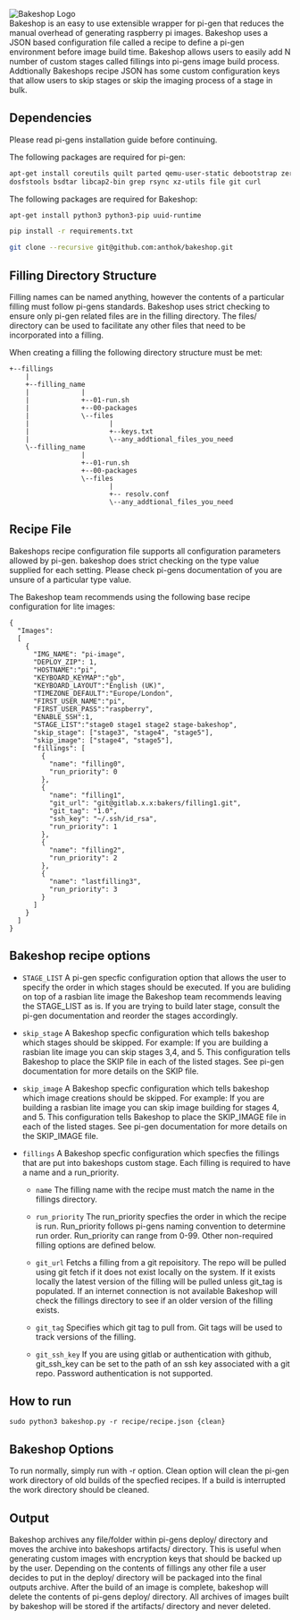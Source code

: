 ![Bakeshop Logo](https://i.imgur.com/dIB8opo.png)  
Bakeshop is an easy to use extensible wrapper for pi-gen that reduces the manual
overhead of generating raspberry pi images. Bakeshop uses a JSON based
configuration file called a recipe to define a pi-gen environment before image
build time. Bakeshop allows users to easily add N number of custom stages called
fillings into pi-gens image build process. Addtionally Bakeshops recipe JSON
has some custom configuration keys that allow users to skip stages or skip the
imaging process of a stage in bulk.

## Dependencies
Please read pi-gens installation guide before continuing. 

The following packages are required for pi-gen:
```bash
apt-get install coreutils quilt parted qemu-user-static debootstrap zerofree zip \
dosfstools bsdtar libcap2-bin grep rsync xz-utils file git curl
```

The following packages are required for Bakeshop:
```bash
apt-get install python3 python3-pip uuid-runtime
```
```bash
pip install -r requirements.txt
```
```bash
git clone --recursive git@github.com:anthok/bakeshop.git 
```

## Filling Directory Structure
Filling names can be named anything, however the contents of a particular
filling must follow pi-gens standards. Bakeshop uses strict checking to ensure 
only pi-gen related files are in the filling directory. The files/ directory can be used
to facilitate any other files that need to be incorporated into a filling.

When creating a filling the following directory structure must be met:
```
+--fillings
    |
    +--filling_name
    |             |
    |             +--01-run.sh
    |             +--00-packages
    |             \--files
    |                    |
    |                    +--keys.txt
    |                    \--any_addtional_files_you_need
    \--filling_name
                  |
                  +--01-run.sh
                  +--00-packages
                  \--files
                         |
                         +-- resolv.conf
                         \--any_addtional_files_you_need
```                
                

## Recipe File
Bakeshops recipe configuration file supports all configuration parameters
allowed by pi-gen. bakeshop does strict checking on the type value supplied for
each setting.  Please check pi-gens documentation of you are unsure of a particular
type value.

The Bakeshop team recommends using the following base recipe configuration for
lite images:
```
{
  "Images":
  [
    {
      "IMG_NAME": "pi-image",
      "DEPLOY_ZIP": 1,
      "HOSTNAME":"pi",
      "KEYBOARD_KEYMAP":"gb",
      "KEYBOARD_LAYOUT":"English (UK)",
      "TIMEZONE_DEFAULT":"Europe/London",
      "FIRST_USER_NAME":"pi",
      "FIRST_USER_PASS":"raspberry",
      "ENABLE_SSH":1,
      "STAGE_LIST":"stage0 stage1 stage2 stage-bakeshop",
      "skip_stage": ["stage3", "stage4", "stage5"],
      "skip_image": ["stage4", "stage5"],
      "fillings": [
        {
          "name": "filling0",
          "run_priority": 0
        },
        {
          "name": "filling1",
          "git_url": "git@gitlab.x.x:bakers/filling1.git",
          "git_tag": "1.0",
          "ssh_key": "~/.ssh/id_rsa",
          "run_priority": 1
        },
        {
          "name": "filling2",
          "run_priority": 2
        },
        {
          "name": "lastfilling3",
          "run_priority": 3
        }
      ]
    }
  ]
}
```

## Bakeshop recipe options
* `STAGE_LIST` 
A pi-gen specfic configuration option that allows the user to
specify the order in which stages should be executed. If you are buliding on
top of a rasbian lite image the Bakeshop team recommends leaving the STAGE_LIST
as is. If you are trying to build later stage, consult the pi-gen documentation
and reorder the stages accordingly.

* `skip_stage`
A Bakeshop specfic configuration which tells bakeshop which stages should be
skipped. For example: If you are building a rasbian lite image you can skip stages
3,4, and 5. This configuration tells Bakeshop to place the SKIP file in each of
the listed stages. See pi-gen documentation for more details on the SKIP file.

* `skip_image`
A Bakeshop specfic configuration which tells bakeshop which image creations
should be skipped. For example: If you are building a rasbian lite image you can
skip image building for stages 4, and 5. This configuration tells Bakeshop to
place the SKIP_IMAGE file in each of the listed stages. See pi-gen documentation for
more details on the SKIP_IMAGE file.

* `fillings`
A Bakeshop specfic configuration which specfies the fillings that are put into
bakeshops custom stage. Each filling is required to have a name and a run_priority.
  
  * `name`
  The filling name with the recipe must match the name in the fillings directory.
  
  * `run_priority`
  The run_priority specfies the order in which the recipe is run. Run_priority
  follows pi-gens naming convention to determine run order. Run_priority can range
  from 0-99. Other non-required filling options are defined below.

  * `git_url`
  Fetchs a filling from a git repoisitory. The repo will be pulled using git fetch if it does not exist locally on the system. If it exists locally the latest version of the filling will be pulled unless git_tag is populated. If an internet connection is not available Bakeshop will check the fillings directory to see if an older version of the filling exists.

  * `git_tag`
  Specifies which git tag to pull from. Git tags will be used to track versions of the filling.

  * `git_ssh_key`
  If you are using gitlab or authentication with github, git_ssh_key can be set to the path of an ssh key associated with a git repo. Password authentication is not supported. 



## How to run
```
sudo python3 bakeshop.py -r recipe/recipe.json {clean}
```

## Bakeshop Options
To run normally, simply run with -r option.
Clean option will clean the pi-gen work directory of old builds of the specfied recipes.
If a build is interrupted the work directory should be cleaned. 

## Output
Bakeshop archives any file/folder within pi-gens deploy/ directory and moves
the archive into bakeshops artifacts/ directory. This is useful when generating
custom images with encryption keys that should be backed up by the user. Depending
on the contents of fillings any other file a user decides to put in the deploy/
directory will be packaged into the final outputs archive. After the build of an
image is complete, bakeshop will delete the contents of pi-gens deploy/ directory.
All archives of images built by bakeshop will be stored if the artifacts/ directory
and never deleted.

